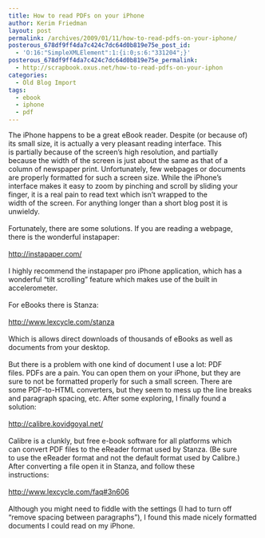 ```yaml
---
title: How to read PDFs on your iPhone
author: Kerim Friedman
layout: post
permalink: /archives/2009/01/11/how-to-read-pdfs-on-your-iphone/
posterous_678df9ff4da7c424c7dc64d0b819e75e_post_id:
  - 'O:16:"SimpleXMLElement":1:{i:0;s:6:"331204";}'
posterous_678df9ff4da7c424c7dc64d0b819e75e_permalink:
  - http://scrapbook.oxus.net/how-to-read-pdfs-on-your-iphon
categories:
  - Old Blog Import
tags:
  - ebook
  - iphone
  - pdf
---
```

The iPhone happens to be a great eBook reader. Despite (or because of)   
its small size, it is actually a very pleasant reading interface. This   
is partially because of the screen&#8217;s high resolution, and partially   
because the width of the screen is just about the same as that of a   
column of newspaper print. Unfortunately, few webpages or documents   
are properly formatted for such a screen size. While the iPhone&#8217;s   
interface makes it easy to zoom by pinching and scroll by sliding your   
finger, it is a real pain to read text which isn&#8217;t wrapped to the   
width of the screen. For anything longer than a short blog post it is   
unwieldy.   
&nbsp;  
Fortunately, there are some solutions. If you are reading a webpage,   
there is the wonderful instapaper:   
&nbsp;  
<a href="http://instapaper.com/" onclick="_gaq.push(['_trackEvent', 'outbound-article', 'http://instapaper.com/', 'http://instapaper.com/']);" >http://instapaper.com/</a>   
&nbsp;  
I highly recommend the instapaper pro iPhone application, which has a   
wonderful &#8220;tilt scrolling&#8221; feature which makes use of the built in   
accelerometer.   
&nbsp;  
For eBooks there is Stanza:   
&nbsp;  
<a href="http://www.lexcycle.com/stanza" onclick="_gaq.push(['_trackEvent', 'outbound-article', 'http://www.lexcycle.com/stanza', 'http://www.lexcycle.com/stanza']);" >http://www.lexcycle.com/stanza</a>   
&nbsp;  
Which is allows direct downloads of thousands of eBooks as well as   
documents from your desktop.   
&nbsp;  
But there is a problem with one kind of document I use a lot: PDF   
files. PDFs are a pain. You can open them on your iPhone, but they are   
sure to not be formatted properly for such a small screen. There are   
some PDF-to-HTML converters, but they seem to mess up the line breaks   
and paragraph spacing, etc. After some exploring, I finally found a   
solution:   
&nbsp;  
<a href="http://calibre.kovidgoyal.net/" onclick="_gaq.push(['_trackEvent', 'outbound-article', 'http://calibre.kovidgoyal.net/', 'http://calibre.kovidgoyal.net/']);" >http://calibre.kovidgoyal.net/</a>   
&nbsp;  
Calibre is a clunkly, but free e-book software for all platforms which   
can convert PDF files to the eReader format used by Stanza. (Be sure   
to use the eReader format and not the default format used by Calibre.)   
After converting a file open it in Stanza, and follow these   
instructions:   
&nbsp;  
<a href="http://www.lexcycle.com/faq#3n606" onclick="_gaq.push(['_trackEvent', 'outbound-article', 'http://www.lexcycle.com/faq#3n606', 'http://www.lexcycle.com/faq#3n606']);" >http://www.lexcycle.com/faq#3n606</a>   
&nbsp;  
Although you might need to fiddle with the settings (I had to turn off &#8220;remove spacing between paragraphs&#8221;), I found this made nicely formatted documents I could read on my iPhone.

